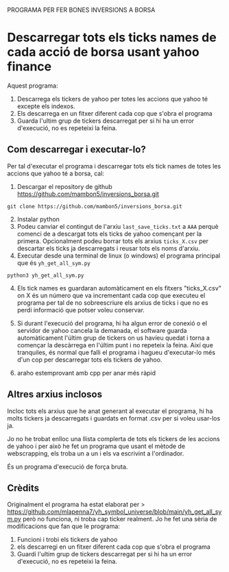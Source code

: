 PROGRAMA PER FER BONES INVERSIONS A BORSA

# Descarregar tots els ticks names de cada acció de borsa usant yahoo finance

Aquest programa:

1. Descarrega els tickers de yahoo per totes les accions que yahoo té excepte els indexos.
2. Els descarrega en un fitxer diferent cada cop que s'obra el programa
3. Guarda l'ultim grup de tickers descarregat per si hi ha un error d'execució, no es repeteixi la feina.

## Com descarregar i executar-lo?

Per tal d'executar el programa i descarregar tots els tick names de totes les accions que yahoo té a borsa, cal:

1. Descargar el repository de github https://github.com/mambon5/inversions_borsa.git
```
git clone https://github.com/mambon5/inversions_borsa.git
```

2. Instalar python
3. Podeu canviar el contingut de l'arxiu `last_save_ticks.txt` a `AAA` perquè comenci de a descargat tots els ticks de yahoo començant per la primera. Opcionalment podeu borrar tots els arxius `ticks_X.csv` per descartar els ticks ja descarregats i reusar tots els noms d'arxiu.
4. Executar desde una terminal de linux (o windows) el programa principal que és `yh_get_all_sym.py`
   
```
python3 yh_get_all_sym.py
```

4. Els tick names es guardaran automàticament en els fitxers "ticks_X.csv" on X és un número que va incrementant cada cop que executeu el programa per tal de no sobreescriure els arxius de ticks i que no es perdi informació que potser voleu conservar.

5. Si durant l'execució del programa, hi ha algun error de conexió o el servidor de yahoo cancela la demanada, el software guarda automàticament l'últim grup de tickers on us havíeu quedat i torna a començar la descàrrega en l'últim punt i no repeteix la feina. Així que tranquiles, és normal que falli el programa i hagueu d'executar-lo més d'un cop per descarregar tots els tickers de yahoo.

6. araho estemprovant amb cpp per anar més ràpid
## Altres arxius inclosos

Incloc tots els arxius que he anat generant al executar el programa, hi ha molts tickers ja descarregats i guardats en format .csv per si voleu usar-los ja. 

Jo no he trobat enlloc una llista complerta de tots els tickers de les accions de yahoo i per això he fet un programa que usant el mètode de webscrapping, els troba un a un i els va escrivint a l'ordinador.

És un programa d'execució de força bruta.

## Crèdits

Originalment el programa ha estat elaborat per > https://github.com/mlapenna7/yh_symbol_universe/blob/main/yh_get_all_sym.py però no funciona, ni troba cap ticker realment. Jo he fet una sèria de modificacions que fan que le programa:
1. Funcioni i trobi els tickers de yahoo
2. els descarregi en un fitxer diferent cada cop que s'obra el programa
3. Guardi l'ultim grup de tickers descarregat per si hi ha un error d'execució, no es repeteixi la feina.

